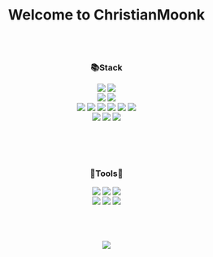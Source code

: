 <div align="center">
    
# Welcome to ChristianMoonk
    
</div>

<br/><br/>
<div align= "center">
    <h3>📚Stack</h3>
    <a href="" target="_blank"><img src="https://img.shields.io/badge/Flutter-83B81A?style=plastic&logo=Flutter&logoColor=white"/></a>
    <a href="" target="_blank"><img src="https://img.shields.io/badge/Dart-00A98F?style=plastic&logo=Dart&logoColor=white"/></a><br/>
    <a href="" target="_blank"><img src="https://img.shields.io/badge/TypeScript-40AEF0?style=plastic&logo=TypeScript&logoColor=white"/></a>
    <a href="" target="_blank"><img src="https://img.shields.io/badge/React-0094F5?style=plastic&logo=React&logoColor=white"/></a><br/>
    <a href="" target="_blank"><img src="https://img.shields.io/badge/Python-02456C?style=plastic&logo=python&logoColor=white"/></a>
    <a href="" target="_blank"><img src="https://img.shields.io/badge/Anaconda-173B3F?style=plastic&logo=Anaconda&logoColor=white"/></a>
    <a href="" target="_blank"><img src="https://img.shields.io/badge/FastAPI-009688?style=plastic&logo=FastAPI&logoColor=white"/></a>
    <a href="" target="_blank"><img src="https://img.shields.io/badge/PyTorch-EE4C2C?style=plastic&logo=PyTorch&logoColor=white"/></a>
    <a href="" target="_blank"><img src="https://img.shields.io/badge/TensorFlow-FF6F00?style=plastic&logo=TensorFlow&logoColor=white"/></a>
    <a href="" target="_blank"><img src="https://img.shields.io/badge/ScikitLearn-F7931E?style=plastic&logo=ScikitLearn&logoColor=white"/></a><br/>
    <a href="" target="_blank"><img src="https://img.shields.io/badge/AWS-232F3E?style=plastic&logo=Amazon AWS&logoColor=white"/></a>
    <a href="" target="_blank"><img src="https://img.shields.io/badge/Docker-2496ED?style=plastic&logo=Docker&logoColor=white"/></a>
    <a href="" target="_blank"><img src="https://img.shields.io/badge/MySQL-4479A1?style=plastic&logo=MySQL&logoColor=white"/></a>
</div>
<br/><br/>
<br/><br/>
<div align= "center">
    <h3>🧰Tools🧰</h3>
    <a href="" target="_blank"><img src="https://img.shields.io/badge/Notion-000000?style=plastic&logo=Notion&logoColor=white"/></a>    
    <a href="" target="_blank"><img src="https://img.shields.io/badge/Slack-4A154B?style=plastic&logo=Slack&logoColor=white"/></a>
    <a href="" target="_blank"><img src="https://img.shields.io/badge/GitHub-181717?style=plastic&logo=GitHub&logoColor=white"/></a></br>
    <a href="" target="_blank"><img src="https://img.shields.io/badge/Postman-FF6C37?style=plastic&logo=Postman&logoColor=white"/></a>
    <a href="" target="_blank"><img src="https://img.shields.io/badge/Pycharm-006600?style=plastic&logo=Pycharm&logoColor=white"/></a>
    <a href="" target="_blank"><img src="https://img.shields.io/badge/AndroidStudio-008FC7?style=plastic&logo=AndroidStudio&logoColor=white"/></a>
</div>
<br/><br/>
<br/><br/>
<!-- <div align= "center">
    <h3>📫Contacts📫</h3>
        <a href="" target="_blank"><img src="https://img.shields.io/badge/Instagram-E4405F?style=plastic&logo=Instagram&logoColor=white"/></a>
        <a href="" target="_blank"><img src="https://img.shields.io/badge/Velog-20C997?style=plastic&logo=Velog&logoColor=white"/></a>
        <a href=""><img src="https://img.shields.io/badge/dockerhub-2496ED?style=plastic&logo=docker&logoColor=white"/></a>
</div>
<br/><br/>
<br/><br/> -->

<div align= "center">
    <img src="https://github-readme-stats.vercel.app/api?username=ChristianMoonk&show_icons=true&theme=tokyonight"/>
</div>
<br/><br/>
<br/><br/>
<br/><br/>
<br/><br/>

